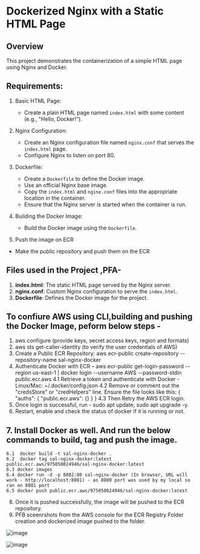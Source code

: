 # Dockerized Nginx with a Static HTML Page

## Overview
This project demonstrates the containerization of a simple HTML page using Nginx and Docker.

## Requirements:

1. Basic HTML Page:
   - Create a plain HTML page named `index.html` with some content (e.g., "Hello, Docker!").

2. Nginx Configuration:
   - Create an Nginx configuration file named `nginx.conf` that serves the `index.html` page.
   - Configure Nginx to listen on port 80.

3. Dockerfile:
   - Create a `Dockerfile` to define the Docker image.
   - Use an official Nginx base image.
   - Copy the `index.html` and `nginx.conf` files into the appropriate location in the container.
   - Ensure that the Nginx server is started when the container is run.

4. Building the Docker Image:
   - Build the Docker image using the `Dockerfile`.

5. Push the image on ECR
  - Make the public repository and push them on the ECR

## Files used in the Project ,PFA- 
1. **index.html**: The static HTML page served by the Nginx server.
2. **nginx.conf**: Custom Nginx configuration to serve the `index.html`.
3. **Dockerfile**: Defines the Docker image for the project.

## To confiure AWS using CLI,building and pushing the Docker Image, peform below steps - 
1. aws configure (provide keys, secret access keys, region and formats)
2. aws sts get-caller-identity (to verify the user credentials of AWS)
3.	Create a Public ECR Repository:
aws ecr-public create-repository --repository-name sal-nginx-docker
4.	Authenticate Docker with ECR – 
aws ecr-public get-login-password --region us-east-1 | docker login --username AWS --password-stdin public.ecr.aws 
    4.1	Retrieve a token and authenticate with Docker - Linux/Mac: ~/.docker/config.json
    4.2	Remove or comment out the "credsStore" or "credHelpers" line. Ensure the file looks like this:
    {
        "auths": {
            "public.ecr.aws": {}
        }
    }
    4.3	Then Retry the AWS ECR login.
5.	Once login is successful, run - sudo apt update, sudo apt upgrade -y.
6.	Restart, enable and check the status of docker if it is running or not.
## 7.	Install Docker as well. And run the below commands to build, tag and push the image.
    6.1	 docker build -t sal-nginx-docker .
    6.2	 docker tag sal-nginx-docker:latest public.ecr.aws/975050024946/sal-nginx-docker:latest 
    6.3	docker images
    6.4	docker run -d -p 8082:80 sal-nginx-docker (In browser, URL will work - http://localhost:8081) - as 8080 port was used by my local so ran on 8081 port
    6.5	docker push public.ecr.aws/975050024946/sal-nginx-docker:latest	
8.	Once it is pushed successfully, the image will be pushed to the ECR repository.
9.	PFB sceenrshots from the AWS console for the ECR Registry Folder creation and dockerized image pushed to the folder.

   ![image](https://github.com/user-attachments/assets/2cc84cbf-b462-4f46-b5f7-3c8eb6ea8124)

   ![image](https://github.com/user-attachments/assets/6dc8273e-c1a9-4f18-b7ba-669ab33a064f)



